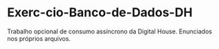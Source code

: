 # Exerc-cio-Banco-de-Dados-DH
Trabalho opcional de consumo assíncrono da Digital House. Enunciados nos próprios arquivos.
